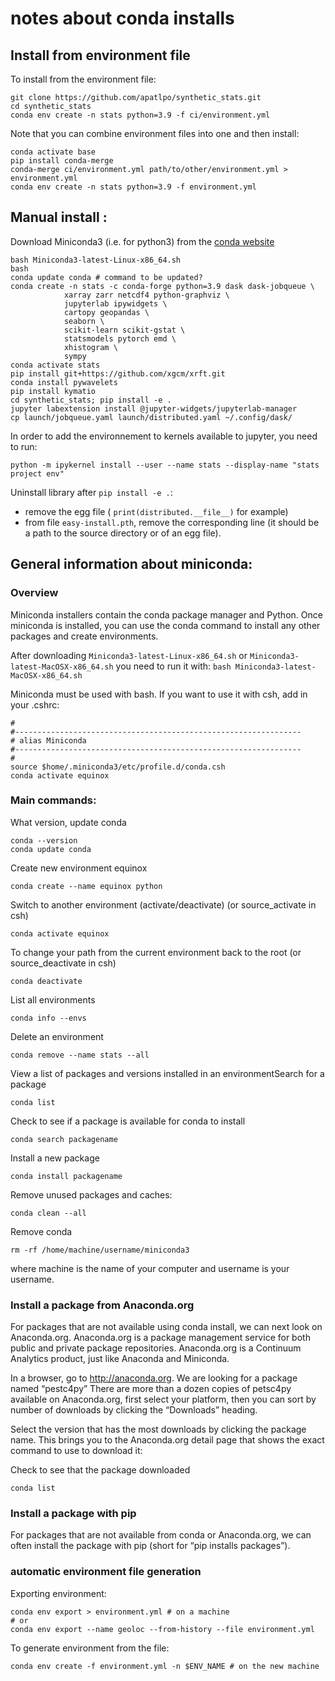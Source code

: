 # notes about conda installs

## Install from environment file

To install from the environment file:

```
git clone https://github.com/apatlpo/synthetic_stats.git
cd synthetic_stats
conda env create -n stats python=3.9 -f ci/environment.yml
```

Note that you can combine environment files into one and then install:

```
conda activate base
pip install conda-merge
conda-merge ci/environment.yml path/to/other/environment.yml > environment.yml
conda env create -n stats python=3.9 -f environment.yml
```

## Manual install :

Download Miniconda3 (i.e. for python3) from the [conda website](https://conda.io/miniconda.html)
```
bash Miniconda3-latest-Linux-x86_64.sh
bash
conda update conda # command to be updated?
conda create -n stats -c conda-forge python=3.9 dask dask-jobqueue \
            xarray zarr netcdf4 python-graphviz \
            jupyterlab ipywidgets \
            cartopy geopandas \
            seaborn \
            scikit-learn scikit-gstat \
            statsmodels pytorch emd \
            xhistogram \
            sympy
conda activate stats
pip install git+https://github.com/xgcm/xrft.git
conda install pywavelets
pip install kymatio
cd synthetic_stats; pip install -e .
jupyter labextension install @jupyter-widgets/jupyterlab-manager
cp launch/jobqueue.yaml launch/distributed.yaml ~/.config/dask/
```

In order to add the environnement to kernels available to jupyter, you need to run:
```
python -m ipykernel install --user --name stats --display-name "stats project env"
```

Uninstall library after `pip install -e .`:
- remove the egg file ( `print(distributed.__file__)` for example)
- from file `easy-install.pth`, remove the corresponding line (it should be a path to the source directory or of an egg file).

## General information about miniconda:

### Overview

Miniconda installers contain the conda package manager and Python.
Once miniconda is installed, you can use the conda command to install any other packages and create environments.

After downloading `Miniconda3-latest-Linux-x86_64.sh` or `Miniconda3-latest-MacOSX-x86_64.sh` you need to run it with: `bash Miniconda3-latest-MacOSX-x86_64.sh`

Miniconda must be used with bash. If you want to use it with csh, add in your .cshrc:
```
#
#----------------------------------------------------------------
# alias Miniconda
#----------------------------------------------------------------
#
source $home/.miniconda3/etc/profile.d/conda.csh
conda activate equinox
```

### Main commands:
What version, update conda
```
conda --version
conda update conda
```
Create new environment equinox
```
conda create --name equinox python
```
Switch to another environment (activate/deactivate) (or source_activate in csh)
```
conda activate equinox
```
To change your path from the current environment back to the root (or source_deactivate in csh)
```
conda deactivate
```
List all environments
```
conda info --envs
```
Delete an environment
```
conda remove --name stats --all
```
View a list of packages and versions installed in an environmentSearch for a package
```
conda list
```
Check to see if a package is available for conda to install
```
conda search packagename
```
Install a new package
```
conda install packagename
```
Remove unused packages and caches:
```
conda clean --all
```
Remove conda
```
rm -rf /home/machine/username/miniconda3
```
where machine is the name of your computer and username is your username.


### Install a package from Anaconda.org

For packages that are not available using conda install, we can next look on Anaconda.org. Anaconda.org is a package management service for both public and private package repositories. Anaconda.org is a Continuum Analytics product, just like Anaconda and Miniconda.

In a browser, go to http://anaconda.org. We are looking for a package named “pestc4py”
There are more than a dozen copies of petsc4py available on Anaconda.org, first select your platform, then you can sort by number of downloads by clicking the “Downloads” heading.

Select the version that has the most downloads by clicking the package name. This brings you to the Anaconda.org detail page that shows the exact command to use to download it:

Check to see that the package downloaded
```
conda list
```

### Install a package with pip

For packages that are not available from conda or Anaconda.org, we can often install the package with pip (short for “pip installs packages”).


### automatic environment file generation

Exporting environment:

```
conda env export > environment.yml # on a machine
# or
conda env export --name geoloc --from-history --file environment.yml
```

To generate environment from the file:

```
conda env create -f environment.yml -n $ENV_NAME # on the new machine
```

